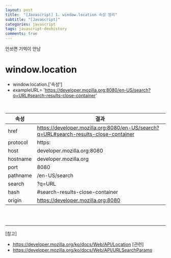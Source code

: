 ```yaml
---
layout: post
title:  "[Javascript] 1. window.location 속성 정리"
subtitle: "[Javascript]"
categories: javascript
tags: javascript-devhistory
comments: true
---
```


안쓰면 기억이 안남


# window.location

- window.location.['속성']
- exampleURL= 'https://developer.mozilla.org:8080/en-US/search?q=URL#search-results-close-container'

<br>

속성 | 결과
--- | ---
href | https://developer.mozilla.org:8080/en-US/search?q=URL#search-results-close-container
protocol | https:
host | developer.mozilla.org:8080
hostname | developer.mozilla.org
port | 8080
pathname | /en-US/search
search | ?q=URL
hash | #search-results-close-container
origin | https://developer.mozilla.org:8080


<br><br>



---
[참고]
- https://developer.mozilla.org/ko/docs/Web/API/Location
[관련]
- https://developer.mozilla.org/ko/docs/Web/API/URLSearchParams